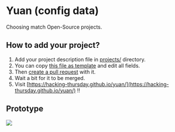 Yuan (config data)
===
Choosing match Open-Source projects.

How to add your project?
---
1. Add your project description file in [projects/](https://github.com/hacking-thursday/yuan-data/tree/master/projects) directory.
2. You can copy [this file as template](https://github.com/hacking-thursday/yuan-data/blob/master/templates/project.yaml) and edit all fields.
3. Then [create a pull request](https://help.github.com/articles/creating-a-pull-request/) with it.
4. Wait a bit for it to be merged.
5. Visit [https://hacking-thursday.github.io/yuan/](https://hacking-thursday.github.io/yuan/) !!

Prototype
---
![](https://raw.githubusercontent.com/hacking-thursday/yuan-data/master/prototype/prototype.jpg)
